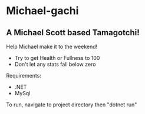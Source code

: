 # Michael-gachi
A Michael Scott based Tamagotchi!
----------------------------------------
Help Michael make it to the weekend!
 - Try to get Health or Fullness to 100
 - Don't let any stats fall below zero

Requirements: 
 - .NET
 - MySql
 
 To run, navigate to project directory then "dotnet run"
